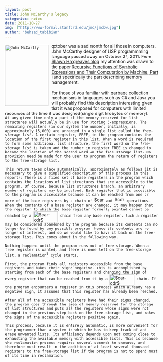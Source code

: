 ```yaml
---
layout: post
title: John McCarthy's legacy
categories: notes
date: 2011-10-27
img: ["http://www-formal.stanford.edu/jmc/jmcbw.jpg"]
author: "behzad_tabibian"
---
```

<div style="display:inline;float:left;margin-top:5px;margin-right:10px;margin-bottom:0px;margin-left:0px"><code><a href="http://www-formal.stanford.edu/jmc/jmcbw.jpg" imageanchor="1" rel="nofollow"><img alt="John McCarthy" border="0" height="200" src="http://www-formal.stanford.edu/jmc/jmcbw.jpg" width="142"/></a></code></div><div>qctober was a sad month for all those in computers. John McCarthy designer of LISP programmming language passed away on October 24, 2011. From <a href="http://blogs.msdn.com/b/shawnhar/" rel="nofollow" target="_blank">Shawn Hargreaves blog</a> my attention was drawn to the paper <a href="http://www-formal.stanford.edu/jmc/recursive/recursive.html" rel="nofollow" target="_blank">Recursive Functions of Symbolic Expressions and Their Computation by Machine, Part I</a> and specifically the part describing memory management. </div><div><br/></div><div>For those of you familiar with garbage collection mechanisms in languages such as C# and Java you will probably find this description interesting given that it was proposed for computers with limited resources at the time it was designed(single digit kilobytes of memory). </div>


<!--break-->

<div class="sites-codeblock sites-codesnippet-block"><code>At any given time only a part of the memory reserved for list structures will actually be in use for storing S-expressions. The remaining registers (in our system the number, initially, is approximately 15,000) are arranged in a single list called the</code><code> </code><em><code>free-storage list</code></em><code>. A certain register, FREE, in the program contains the location of the first register in this list. When a word is required to form some additional list structure, the first word on the</code><code> </code><em><code>free-storage list</code></em><code> </code><code>is taken and the number in register FREE is changed to become the location of the second word on the free-storage list. No provision need be made for the user to program the return of registers to the free-storage list.</code><p><code>This return takes place automatically, approximately as follows (it is necessary to give a simplified description of this process in this report): There is a fixed set of base registers in the program which contains the locations of list structures that are accessible to the program. Of course, because list structures branch, an arbitrary number of registers may be involved. Each register that is accessible to the program is accessible because it can be reached from one or more of the base registers by a chain of</code><code> </code><img align="bottom" alt="$car$" border="0" height="16" src="http://www-formal.stanford.edu/jmc/recursive/img210.png" width="31"/><code> </code><code>and</code><code> </code><img align="bottom" alt="$cdr$" border="0" height="17" src="http://www-formal.stanford.edu/jmc/recursive/img211.png" width="31"/><code> </code><code>operations. When the contents of a base register are changed, it may happen that the register to which the base register formerly pointed cannot be reached by a</code><code> </code><img align="middle" alt="$car-cdr$" border="0" height="35" src="http://www-formal.stanford.edu/jmc/recursive/img212.png" width="81"/><code> </code><code>chain from any base register. Such a register may be considered abandoned by the program because its contents can no longer be found by any possible program; hence its contents are no longer of interest, and so we would like to have it back on the free-storage list. This comes about in the following way.</code></p><p><code>Nothing happens until the program runs out of free storage. When a free register is wanted, and there is none left on the free-storage list, a reclamation</code><a href="http://www-formal.stanford.edu/jmc/recursive/footnode.html#foot357" name="tex2html8" rel="nofollow"><sup><code>8</code></sup></a><code> </code><code>cycle starts.</code></p><p><code>First, the program finds all registers accessible from the base registers and makes their signs negative. This is accomplished by starting from each of the base registers and changing the sign of every register that can be reached from it by a</code><code> </code><img align="middle" alt="$car-cdr$" border="0" height="35" src="http://www-formal.stanford.edu/jmc/recursive/img212.png" width="81"/><code> </code><code>chain. If the program encounters a register in this process which already has a negative sign, it assumes that this register has already been reached.</code></p><p><code>After all of the accessible registers have had their signs changed, the program goes through the area of memory reserved for the storage of list structures and puts all the registers whose signs were not changed in the previous step back on the free-storage list, and makes the signs of the accessible registers positive again.</code></p><p><code>This process, because it is entirely automatic, is more convenient for the programmer than a system in which he has to keep track of and erase unwanted lists. Its efficiency depends upon not coming close to exhausting the available memory with accessible lists. This is because the reclamation process requires several seconds to execute, and therefore must result in the addition of at least several thousand registers to the free-storage list if the program is not to spend most of its time in reclamation.</code><code> </code></p></div>
